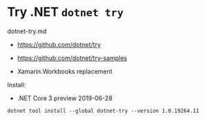 # Try .NET `dotnet try`


dotnet-try.md

*   https://github.com/dotnet/try

*   https://github.com/dotnet/try-samples


*   Xamarin.Workbooks replacement

Install:

*   .NET Core 3 preview 2019-06-28

```
dotnet tool install --global dotnet-try --version 1.0.19264.11
```